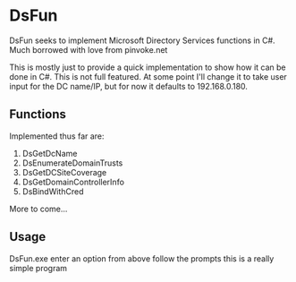 # DsFun
DsFun seeks to implement Microsoft Directory Services functions in C#. Much borrowed with love from pinvoke.net

This is mostly just to provide a quick implementation to show how it can be done in C#. This is not full featured. At some point I'll change it to take user input for the DC name/IP, but for now it defaults to 192.168.0.180.

## Functions
Implemented thus far are:
1. DsGetDcName
2. DsEnumerateDomainTrusts
4. DsGetDCSiteCoverage
23. DsGetDomainControllerInfo
24. DsBindWithCred

More to come...

## Usage
DsFun.exe
enter an option from above
follow the prompts
this is a really simple program
